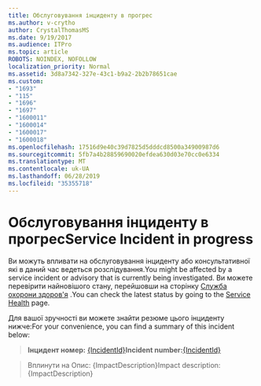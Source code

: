 ```yaml
---
title: Обслуговування інциденту в прогрес
ms.author: v-crytho
author: CrystalThomasMS
ms.date: 9/19/2017
ms.audience: ITPro
ms.topic: article
ROBOTS: NOINDEX, NOFOLLOW
localization_priority: Normal
ms.assetid: 3d8a7342-327e-43c1-b9a2-2b2b78651cae
ms.custom:
- "1693"
- "115"
- "1696"
- "1697"
- "1600011"
- "1600014"
- "1600017"
- "1600018"
ms.openlocfilehash: 17516d9e40c39d7825d5dddcd8500a34900987d6
ms.sourcegitcommit: 5fb7a4b28859690020efdea630d03e70cc0e6334
ms.translationtype: MT
ms.contentlocale: uk-UA
ms.lasthandoff: 06/28/2019
ms.locfileid: "35355718"
---
```

# <a name="service-incident-in-progress"></a><span data-ttu-id="69d55-102">Обслуговування інциденту в прогрес</span><span class="sxs-lookup"><span data-stu-id="69d55-102">Service Incident in progress</span></span>

<span data-ttu-id="69d55-103">Ви можуть впливати на обслуговування інциденту або консультативної які в даний час ведеться розслідування.</span><span class="sxs-lookup"><span data-stu-id="69d55-103">You might be affected by a service incident or advisory that is currently being investigated.</span></span> <span data-ttu-id="69d55-104">Ви можете перевірити найновішого стану, перейшовши на сторінку [Служба охорони здоров'я](https://admin.microsoft.com/adminportal/home#/servicehealth) .</span><span class="sxs-lookup"><span data-stu-id="69d55-104">You can check the latest status by going to the [Service Health](https://admin.microsoft.com/adminportal/home#/servicehealth) page.</span></span>
  
<span data-ttu-id="69d55-105">Для вашої зручності ви можете знайти резюме цього інциденту нижче:</span><span class="sxs-lookup"><span data-stu-id="69d55-105">For your convenience, you can find a summary of this incident below:</span></span>
  
> <span data-ttu-id="69d55-106">**Інцидент номер:** [{IncidentId}](https://admin.microsoft.com/adminportal/home#/servicehealth)</span><span class="sxs-lookup"><span data-stu-id="69d55-106">**Incident number:**[{IncidentId}](https://admin.microsoft.com/adminportal/home#/servicehealth)</span></span>
 
> <span data-ttu-id="69d55-107">Вплинути на Опис: {ImpactDescription}</span><span class="sxs-lookup"><span data-stu-id="69d55-107">Impact description: {ImpactDescription}</span></span>
